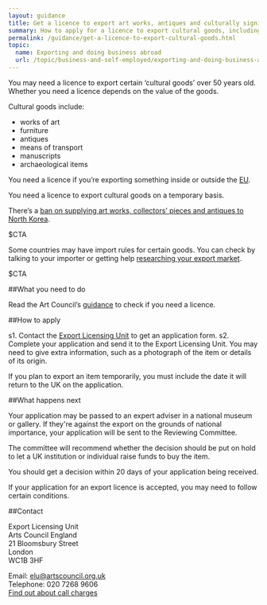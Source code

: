 ```yaml
---
layout: guidance
title: Get a licence to export art works, antiques and culturally significant goods
summary: How to apply for a licence to export cultural goods, including antiques, furniture and archeological items.
permalink: /guidance/get-a-licence-to-export-cultural-goods.html
topic:
  name: Exporting and doing business abroad
  url: /topic/business-and-self-employed/exporting-and-doing-business-abroad.html
---
```

  
You may need a licence to export certain ‘cultural goods’ over 50 years old. Whether you need a licence depends on the value of the goods.

Cultural goods include:

- works of art
- furniture
- antiques
- means of transport
- manuscripts
- archaeological items

You need a licence if you’re exporting something inside or outside the [EU](https://www.gov.uk/eu-eea). 

You need a licence to export cultural goods on a temporary basis.

There’s a [ban on supplying art works, collectors’ pieces and antiques to North Korea](/guidance/exporting-luxury-goods-north-korea.html).

$CTA

Some countries may have import rules for certain goods. You can check by talking to your importer or getting help [researching your export market](https://govuk-import-export.herokuapp.com/answer/choosing-export-market-ukti-experimental-sg.html).

$CTA

##What you need to do

Read the Art Council’s [guidance](http://www.artscouncil.org.uk/what-we-do/supporting-museums/cultural-property/export-controls/export-licensing/) to check if you need a licence. 

##How to apply

s1. Contact the [Export Licensing Unit](/guidance/get-a-licence-to-export-cultural-goods.html#contact) to get an application form.
s2. Complete your application and send it to the Export Licensing Unit. You may need to give extra information, such as a photograph of the item or details of its origin. 

If you plan to export an item temporarily, you must include the date it will return to the UK on the application.

##What happens next

Your application may be passed to an expert adviser in a national museum or gallery. If they're against the export on the grounds of national importance, your application will be sent to the Reviewing Committee.

The committee will recommend whether the decision should be put on hold to let a UK institution or individual raise funds to buy the item.

You should get a decision within 20 days of your application being received.

If your application for an export licence is accepted, you may need to follow certain conditions.

##Contact

Export Licensing Unit    
Arts Council England    
21 Bloomsbury Street    
London   
WC1B 3HF   

Email: <elu@artscouncil.org.uk>   
Telephone: 020 7268 9606    
[Find out about call charges](/call-charges)   
